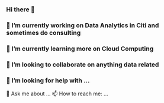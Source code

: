 ### Hi there 👋
### 🔭 I’m currently working on Data Analytics in Citi and sometimes do consulting
### 🌱 I’m currently learning more on Cloud Computing
### 👯 I’m looking to collaborate on anything data related
### 🤔 I’m looking for help with ...
💬 Ask me about ...
📫 How to reach me: ...

<!--
**robertosolano/robertosolano** is a ✨ _special_ ✨ repository because its `README.md` (this file) appears on your GitHub profile.

Here are some ideas to get you started:

- 🔭 I’m currently working on ...
- 🌱 I’m currently learning ...
- 👯 I’m looking to collaborate on ...
- 🤔 I’m looking for help with ...
- 💬 Ask me about ...
- 📫 How to reach me: ...
- 😄 Pronouns: ...
- ⚡ Fun fact: ...
-->
